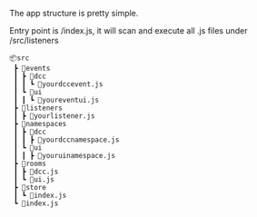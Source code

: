 The app structure is pretty simple.

Entry point is /index.js, it will scan and execute all .js files under /src/listeners

```
📦src
 ┣ 📂events
 ┃ ┣ 📂dcc
 ┃ ┃ ┗ 📜yourdccevent.js
 ┃ ┗ 📂ui
 ┃ ┃ ┗ 📜youreventui.js
 ┣ 📂listeners
 ┃ ┣ 📜yourlistener.js
 ┣ 📂namespaces
 ┃ ┣ 📂dcc
 ┃ ┃ ┣ 📜yourdccnamespace.js
 ┃ ┗ 📂ui
 ┃ ┃ ┣ 📜youruinamespace.js
 ┣ 📂rooms
 ┃ ┣ 📜dcc.js
 ┃ ┗ 📜ui.js
 ┣ 📂store
 ┃ ┗ 📜index.js
 ┗ 📜index.js
```
